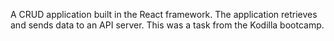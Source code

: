 A CRUD application built in the React framework. The application retrieves and sends data to an API server. This was a task from the Kodilla bootcamp.
